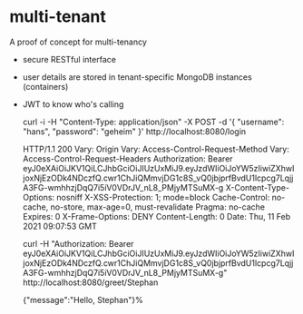 # multi-tenant
A proof of concept for multi-tenancy

- secure RESTful interface
- user details are stored in tenant-specific MongoDB instances (containers)
- JWT to know who's calling


	curl -i -H "Content-Type: application/json" -X POST -d '{
	    "username": "hans",
	    "password": "geheim"
	}' http://localhost:8080/login

	HTTP/1.1 200
	Vary: Origin
	Vary: Access-Control-Request-Method
	Vary: Access-Control-Request-Headers
	Authorization: Bearer eyJ0eXAiOiJKV1QiLCJhbGciOiJIUzUxMiJ9.eyJzdWIiOiJoYW5zIiwiZXhwIjoxNjEzODk4NDczfQ.cwr1ChJiQMmvjDG1c8S_vQ0jbjprfBvdU1lcpcg7LqjjA3FG-wmhhzjDqQ7i5iV0VDrJV_nL8_PMjyMTSuMX-g
	X-Content-Type-Options: nosniff
	X-XSS-Protection: 1; mode=block
	Cache-Control: no-cache, no-store, max-age=0, must-revalidate
	Pragma: no-cache
	Expires: 0
	X-Frame-Options: DENY
	Content-Length: 0
	Date: Thu, 11 Feb 2021 09:07:53 GMT


	curl -H "Authorization: Bearer eyJ0eXAiOiJKV1QiLCJhbGciOiJIUzUxMiJ9.eyJzdWIiOiJoYW5zIiwiZXhwIjoxNjEzODk4NDczfQ.cwr1ChJiQMmvjDG1c8S_vQ0jbjprfBvdU1lcpcg7LqjjA3FG-wmhhzjDqQ7i5iV0VDrJV_nL8_PMjyMTSuMX-g" http://localhost:8080/greet/Stephan

	{"message":"Hello, Stephan"}%
